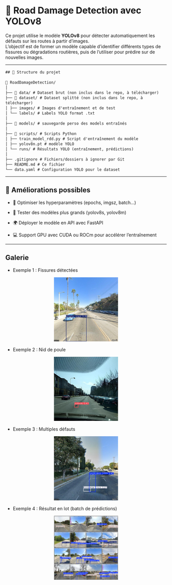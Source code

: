 # 🚗 Road Damage Detection avec YOLOv8

Ce projet utilise le modèle **YOLOv8** pour détecter automatiquement les défauts sur les routes à partir d’images.  
L’objectif est de former un modèle capable d’identifier différents types de fissures ou dégradations routières, puis de l’utiliser pour prédire sur de nouvelles images.

---
```plaintext
## 📂 Structure du projet

📁 RoadDamageDetection/
│
├── 📂 data/ # Dataset brut (non inclus dans le repo, à télécharger)
├── 📂 dataset/ # Dataset splitté (non inclus dans le repo, à télécharger)
│ ├── images/ # Images d'entraînement et de test
│ └── labels/ # Labels YOLO format .txt
│
├── 📂 models/ # sauvegarde perso des models entraînés
│
├── 📂 scripts/ # Scripts Python
│ ├── train_model_rdd.py # Script d'entraînement du modèle
│ ├── yolov8n.pt # modèle YOLO
│ └── runs/ # Résultats YOLO (entraînement, prédictions)
│
├── .gitignore # Fichiers/dossiers à ignorer par Git
├── README.md # Ce fichier 
└── data.yaml # Configuration YOLO pour le dataset
```

---


## 📌 Améliorations possibles

- 🔧 Optimiser les hyperparamètres (epochs, imgsz, batch…)

- 🧠 Tester des modèles plus grands (yolov8s, yolov8m)

- 🌍 Déployer le modèle en API avec FastAPI

- 💻 Support GPU avec CUDA ou ROCm pour accélérer l’entraînement


---

## Galerie

- Exemple 1 : Fissures détectées

<p align="center">
  <img src="scripts/runs/detect/predict2/xmirror_United_States_004904.jpg" alt="Exemple fissures" width="200">
</p>

- Exemple 2 : Nid de poule

<p align="center">
  <img src="scripts/runs/detect/predict2/Czech_000920.jpg" alt="Exemple nid de poule" width="200">
</p>

- Exemple 3 : Multiples défauts

<p align="center">
  <img src="scripts/runs/detect/predict2/xmirror_United_States_005550.jpg" alt="Exemple multiples défauts" width="200">
</p>

- Exemple 4 : Résultat en lot (batch de prédictions)

<p align="center">
  <img src="scripts/runs/detect/train2/val_batch0_labels.jpg" alt="Exemple batch" width="200">
</p>
